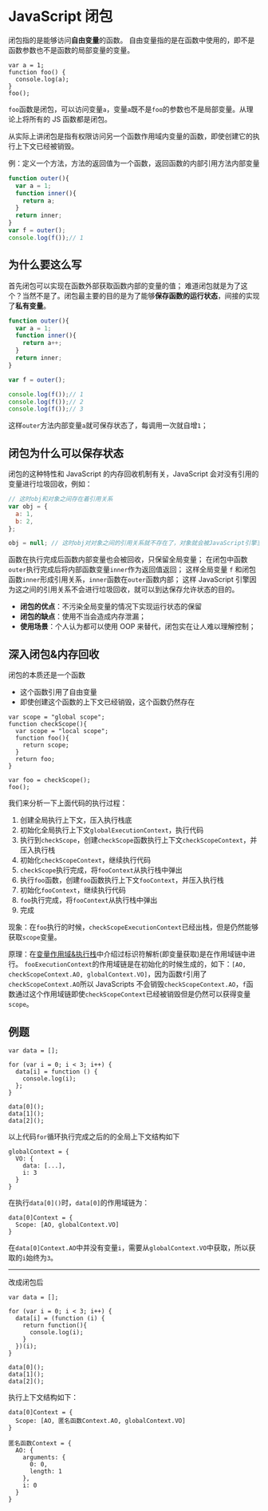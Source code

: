 # JavaScript 闭包

闭包指的是能够访问**自由变量**的函数。
自由变量指的是在函数中使用的，即不是函数参数也不是函数的局部变量的变量。

```JS
var a = 1;
function foo() {
  console.log(a);
}
foo();
```

`foo`函数是闭包，可以访问变量`a`，变量`a`既不是`foo`的参数也不是局部变量。从理论上将所有的 JS 函数都是闭包。

从实际上讲闭包是指有权限访问另一个函数作用域内变量的函数，即使创建它的执行上下文已经被销毁。

例：定义一个方法，方法的返回值为一个函数，返回函数的内部引用方法内部变量

```JavaScript
function outer(){
  var a = 1;
  function inner(){
    return a;
  }
  return inner;
}
var f = outer();
console.log(f());// 1
```

## 为什么要这么写

首先闭包可以实现在函数外部获取函数内部的变量的值；
难道闭包就是为了这个？当然不是了。闭包最主要的目的是为了能够**保存函数的运行状态**，间接的实现了**私有变量**。

```JavaScript
function outer(){
  var a = 1;
  function inner(){
    return a++;
  }
  return inner;
}

var f = outer();

console.log(f());// 1
console.log(f());// 2
console.log(f());// 3
```

这样`outer`方法内部变量`a`就可保存状态了，每调用一次就自增`1`；

## 闭包为什么可以保存状态

闭包的这种特性和 JavaScript 的内存回收机制有关，JavaScript 会对没有引用的变量进行垃圾回收，例如：

```js
// 这时obj和对象之间存在着引用关系
var obj = {
  a: 1,
  b: 2,
};

obj = null; // 这时obj对对象之间的引用关系就不存在了，对象就会被JavaScript引擎当作垃圾消耗
```

函数在执行完成后函数内部变量也会被回收，只保留全局变量；
在闭包中函数`outer`执行完成后将内部函数变量`inner`作为返回值返回；
这样全局变量 `f` 和闭包函数`inner`形成引用关系，`inner`函数在`outer`函数内部；
这样 JavaScript 引擎因为这之间的引用关系不会进行垃圾回收，就可以到达保存允许状态的目的。

- **闭包的优点**：不污染全局变量的情况下实现运行状态的保留
- **闭包的缺点**：使用不当会造成内存泄漏；
- **使用场景**：个人认为都可以使用 OOP 来替代，闭包实在让人难以理解控制；

## 深入闭包&内存回收

闭包的本质还是一个函数

- 这个函数引用了自由变量
- 即使创建这个函数的上下文已经销毁，这个函数仍然存在

```JS
var scope = "global scope";
function checkScope(){
  var scope = "local scope";
  function foo(){
    return scope;
  }
  return foo;
}

var foo = checkScope();
foo();
```

我们来分析一下上面代码的执行过程：

1. 创建全局执行上下文，压入执行栈底
2. 初始化全局执行上下文`globalExecutionContext`，执行代码
3. 执行到`checkScope`，创建`checkScope`函数执行上下文`checkScopeContext`，并压入执行栈
4. 初始化`checkScopeContext`，继续执行代码
5. `checkScope`执行完成，将`fooContext`从执行栈中弹出
6. 执行`foo`函数，创建`foo`函数执行上下文`fooContext`，并压入执行栈
7. 初始化`fooContext`，继续执行代码
8. `foo`执行完成，将`fooContext`从执行栈中弹出
9. 完成

现象：在`foo`执行的时候，`checkScopeExecutionContext`已经出栈，但是仍然能够获取`scope`变量。

原理：在[变量作用域&执行栈](./02-变量作用域&执行栈.md)中介绍过标识符解析(即变量获取)是在作用域链中进行。
`fooExecutionContext`的作用域链是在初始化的时候生成的，如下：`[AO, checkScopeContext.AO, globalContext.VO]`，因为函数`f`引用了`checkScopeContext.AO`所以 JavaScripts 不会销毁`checkScopeContext.AO`，`f`函数通过这个作用域链即使`checkScopeContext`已经被销毁但是仍然可以获得变量`scope`。

## 例题

```JS
var data = [];

for (var i = 0; i < 3; i++) {
  data[i] = function () {
    console.log(i);
  };
}

data[0]();
data[1]();
data[2]();
```

以上代码`for`循环执行完成之后的的全局上下文结构如下

```JS
globalContext = {
  VO: {
    data: [...],
    i: 3
  }
}
```

在执行`data[0]()`时，`data[0]`的作用域链为：

```JS
data[0]Context = {
  Scope: [AO, globalContext.VO]
}
```

在`data[0]Context.AO`中并没有变量`i`，需要从`globalContext.VO`中获取，所以获取的`i`始终为`3`。

---

改成闭包后

```JS
var data = [];

for (var i = 0; i < 3; i++) {
  data[i] = (function (i) {
    return function(){
      console.log(i);
    }
  })(i);
}

data[0]();
data[1]();
data[2]();
```

执行上下文结构如下：

```JS
data[0]Context = {
  Scope: [AO, 匿名函数Context.AO, globalContext.VO]
}

匿名函数Context = {
  AO: {
    arguments: {
      0: 0,
      length: 1
    },
    i: 0
  }
}
```
